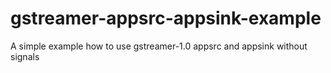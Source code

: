gstreamer-appsrc-appsink-example
================================

A simple example how to use gstreamer-1.0 appsrc and appsink without signals
